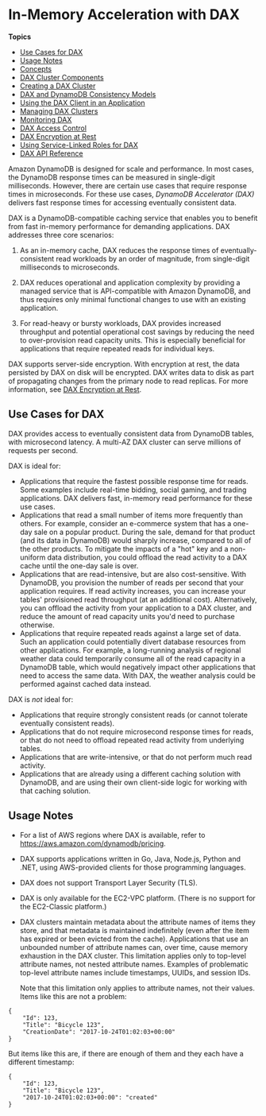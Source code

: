 # In\-Memory Acceleration with DAX<a name="DAX"></a>

**Topics**
+ [Use Cases for DAX](#DAX.use-cases)
+ [Usage Notes](#DAX.usage-notes)
+ [Concepts](DAX.concepts.md)
+ [DAX Cluster Components](DAX.concepts.cluster.md)
+ [Creating a DAX Cluster](DAX.create-cluster.md)
+ [DAX and DynamoDB Consistency Models](DAX.consistency.md)
+ [Using the DAX Client in an Application](DAX.client.md)
+ [Managing DAX Clusters](DAX.cluster-management.md)
+ [Monitoring DAX](DAX.Monitoring.md)
+ [DAX Access Control](DAX.access-control.md)
+ [DAX Encryption at Rest](DAXEncryptionAtRest.md)
+ [Using Service\-Linked Roles for DAX](using-service-linked-roles.md)
+ [DAX API Reference](DAX.api.md)

Amazon DynamoDB is designed for scale and performance\. In most cases, the DynamoDB response times can be measured in single\-digit milliseconds\. However, there are certain use cases that require response times in microseconds\. For these use cases, *DynamoDB Accelerator \(DAX\)* delivers fast response times for accessing eventually consistent data\. 

DAX is a DynamoDB\-compatible caching service that enables you to benefit from fast in\-memory performance for demanding applications\. DAX addresses three core scenarios:

1.  As an in\-memory cache, DAX reduces the response times of eventually\-consistent read workloads by an order of magnitude, from single\-digit milliseconds to microseconds\. 

1. DAX reduces operational and application complexity by providing a managed service that is API\-compatible with Amazon DynamoDB, and thus requires only minimal functional changes to use with an existing application\. 

1. For read\-heavy or bursty workloads, DAX provides increased throughput and potential operational cost savings by reducing the need to over\-provision read capacity units\. This is especially beneficial for applications that require repeated reads for individual keys\.

 DAX supports server\-side encryption\. With encryption at rest, the data persisted by DAX on disk will be encrypted\. DAX writes data to disk as part of propagating changes from the primary node to read replicas\. For more information, see [DAX Encryption at Rest](DAXEncryptionAtRest.md)\. 

## Use Cases for DAX<a name="DAX.use-cases"></a>

DAX provides access to eventually consistent data from DynamoDB tables, with microsecond latency\. A multi\-AZ DAX cluster can serve millions of requests per second\.

DAX is ideal for:
+ Applications that require the fastest possible response time for reads\. Some examples include real\-time bidding, social gaming, and trading applications\. DAX delivers fast, in\-memory read performance for these use cases\.
+ Applications that read a small number of items more frequently than others\. For example, consider an e\-commerce system that has a one\-day sale on a popular product\. During the sale, demand for that product \(and its data in DynamoDB\) would sharply increase, compared to all of the other products\. To mitigate the impacts of a "hot" key and a non\-uniform data distribution, you could offload the read activity to a DAX cache until the one\-day sale is over\.
+ Applications that are read\-intensive, but are also cost\-sensitive\. With DynamoDB, you provision the number of reads per second that your application requires\. If read activity increases, you can increase your tables' provisioned read throughput \(at an additional cost\)\. Alternatively, you can offload the activity from your application to a DAX cluster, and reduce the amount of read capacity units you'd need to purchase otherwise\.
+ Applications that require repeated reads against a large set of data\. Such an application could potentially divert database resources from other applications\. For example, a long\-running analysis of regional weather data could temporarily consume all of the read capacity in a DynamoDB table, which would negatively impact other applications that need to access the same data\. With DAX, the weather analysis could be performed against cached data instead\.

 DAX is *not* ideal for:
+ Applications that require strongly consistent reads \(or cannot tolerate eventually consistent reads\)\.
+ Applications that do not require microsecond response times for reads, or that do not need to offload repeated read activity from underlying tables\.
+ Applications that are write\-intensive, or that do not perform much read activity\.
+ Applications that are already using a different caching solution with DynamoDB, and are using their own client\-side logic for working with that caching solution\.

## Usage Notes<a name="DAX.usage-notes"></a>
+ For a list of AWS regions where DAX is available, refer to [https://aws\.amazon\.com/dynamodb/pricing](https://aws.amazon.com/dynamodb/pricing)\.
+ DAX supports applications written in Go, Java, Node\.js, Python and \.NET, using AWS\-provided clients for those programming languages\.
+ DAX does not support Transport Layer Security \(TLS\)\.
+ DAX is only available for the EC2\-VPC platform\. \(There is no support for the EC2\-Classic platform\.\)
+  DAX clusters maintain metadata about the attribute names of items they store, and that metadata is maintained indefinitely \(even after the item has expired or been evicted from the cache\)\. Applications that use an unbounded number of attribute names can, over time, cause memory exhaustion in the DAX cluster\. This limitation applies only to top\-level attribute names, not nested attribute names\. Examples of problematic top\-level attribute names include timestamps, UUIDs, and session IDs\. 

   Note that this limitation only applies to attribute names, not their values\. Items like this are not a problem: 

  ```
  {
      "Id": 123,
      "Title": "Bicycle 123",
      "CreationDate": "2017-10-24T01:02:03+00:00"
  }
  ```

   But items like this are, if there are enough of them and they each have a different timestamp: 

  ```
  {
      "Id": 123,
      "Title": "Bicycle 123",
      "2017-10-24T01:02:03+00:00": "created"
  }
  ```